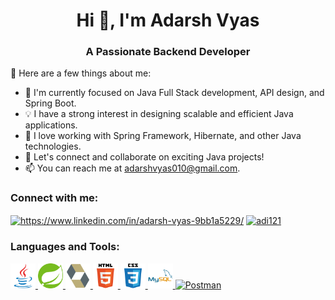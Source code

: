 <h1 align="center">Hi 👋, I'm Adarsh Vyas</h1>
<h3 align="center">A Passionate Backend Developer</h3>

🚀 Here are a few things about me:

- 🌱 I'm currently focused on Java Full Stack development, API design, and Spring Boot.
- 💡 I have a strong interest in designing scalable and efficient Java applications.
- 🔧 I love working with Spring Framework, Hibernate, and other Java technologies.
- 💬 Let's connect and collaborate on exciting Java projects!
- 📫 You can reach me at adarshvyas010@gmail.com.

<h3 align="left">Connect with me:</h3>
<p align="left">
<a href="https://www.linkedin.com/in/adarsh-vyas-9bb1a5229/" target="blank"><img align="center" src="https://raw.githubusercontent.com/rahuldkjain/github-profile-readme-generator/master/src/images/icons/Social/linked-in-alt.svg" alt="https://www.linkedin.com/in/adarsh-vyas-9bb1a5229/" height="30" width="40" /></a>
<a href="https://www.leetcode.com/adi121" target="blank"><img align="center" src="https://raw.githubusercontent.com/rahuldkjain/github-profile-readme-generator/master/src/images/icons/Social/leet-code.svg" alt="adi121" height="30" width="40" /></a>
</p>

<h3 align="left">Languages and Tools:</h3>
<p align="left">
    <a href="https://www.java.com" target="_blank" rel="noreferrer">
        <img src="https://raw.githubusercontent.com/devicons/devicon/master/icons/java/java-original.svg" alt="Java" width="40" height="40"/>
    </a>
    <a href="https://spring.io/" target="_blank" rel="noreferrer">
        <img src="https://raw.githubusercontent.com/devicons/devicon/master/icons/spring/spring-original.svg" alt="Spring Framework" width="40" height="40"/>
    </a>
    <a href="https://hibernate.org/" target="_blank" rel="noreferrer">
        <img src="https://raw.githubusercontent.com/devicons/devicon/master/icons/hibernate/hibernate-original.svg" alt="Hibernate" width="40" height="40"/>
    </a>
    <a href="https://www.w3.org/html/" target="_blank" rel="noreferrer">
        <img src="https://raw.githubusercontent.com/devicons/devicon/master/icons/html5/html5-original-wordmark.svg" alt="HTML5" width="40" height="40"/>
    </a>
    <a href="https://www.w3schools.com/css/" target="_blank" rel="noreferrer">
        <img src="https://raw.githubusercontent.com/devicons/devicon/master/icons/css3/css3-original-wordmark.svg" alt="CSS3" width="40" height="40"/>
    </a>
    <a href="https://www.mysql.com/" target="_blank" rel="noreferrer">
        <img src="https://raw.githubusercontent.com/devicons/devicon/master/icons/mysql/mysql-original-wordmark.svg" alt="MySQL" width="40" height="40"/>
    </a>
    <a href="https://www.getpostman.com/" target="_blank" rel="noreferrer">
        <img src="https://www.vectorlogo.zone/logos/getpostman/getpostman-icon.svg" alt="Postman" width="40" height="40"/>
    </a>
</p>

